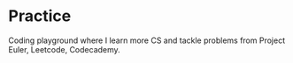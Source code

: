 # Practice
Coding playground where I learn more CS and tackle problems from Project Euler, Leetcode, Codecademy.
